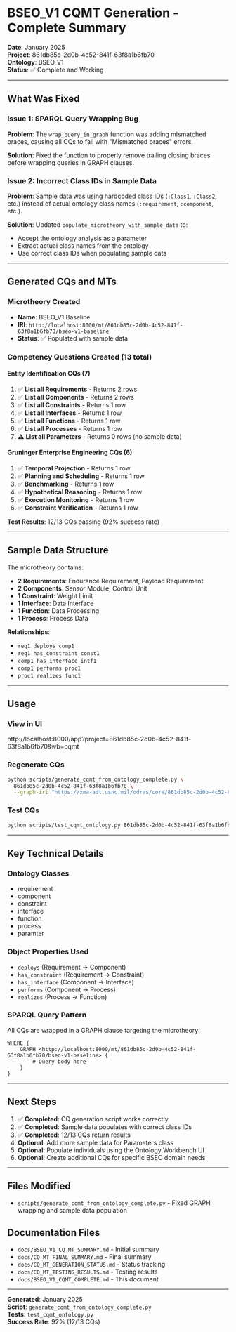 # BSEO_V1 CQMT Generation - Complete Summary

**Date**: January 2025  
**Project**: 861db85c-2d0b-4c52-841f-63f8a1b6fb70  
**Ontology**: BSEO_V1  
**Status**: ✅ Complete and Working

---

## What Was Fixed

### Issue 1: SPARQL Query Wrapping Bug
**Problem**: The `wrap_query_in_graph` function was adding mismatched braces, causing all CQs to fail with "Mismatched braces" errors.

**Solution**: Fixed the function to properly remove trailing closing braces before wrapping queries in GRAPH clauses.

### Issue 2: Incorrect Class IDs in Sample Data
**Problem**: Sample data was using hardcoded class IDs (`:Class1`, `:Class2`, etc.) instead of actual ontology class names (`:requirement`, `:component`, etc.).

**Solution**: Updated `populate_microtheory_with_sample_data` to:
- Accept the ontology analysis as a parameter
- Extract actual class names from the ontology
- Use correct class IDs when populating sample data

---

## Generated CQs and MTs

### Microtheory Created
- **Name**: BSEO_V1 Baseline
- **IRI**: `http://localhost:8000/mt/861db85c-2d0b-4c52-841f-63f8a1b6fb70/bseo-v1-baseline`
- **Status**: ✅ Populated with sample data

### Competency Questions Created (13 total)

#### Entity Identification CQs (7)
1. ✅ **List all Requirements** - Returns 2 rows
2. ✅ **List all Components** - Returns 2 rows
3. ✅ **List all Constraints** - Returns 1 row
4. ✅ **List all Interfaces** - Returns 1 row
5. ✅ **List all Functions** - Returns 1 row
6. ✅ **List all Processes** - Returns 1 row
7. ⚠️ **List all Parameters** - Returns 0 rows (no sample data)

#### Gruninger Enterprise Engineering CQs (6)
1. ✅ **Temporal Projection** - Returns 1 row
2. ✅ **Planning and Scheduling** - Returns 1 row
3. ✅ **Benchmarking** - Returns 1 row
4. ✅ **Hypothetical Reasoning** - Returns 1 row
5. ✅ **Execution Monitoring** - Returns 1 row
6. ✅ **Constraint Verification** - Returns 1 row

**Test Results**: 12/13 CQs passing (92% success rate)

---

## Sample Data Structure

The microtheory contains:
- **2 Requirements**: Endurance Requirement, Payload Requirement
- **2 Components**: Sensor Module, Control Unit
- **1 Constraint**: Weight Limit
- **1 Interface**: Data Interface
- **1 Function**: Data Processing
- **1 Process**: Process Data

**Relationships**:
- `req1 deploys comp1`
- `req1 has_constraint const1`
- `comp1 has_interface intf1`
- `comp1 performs proc1`
- `proc1 realizes func1`

---

## Usage

### View in UI
http://localhost:8000/app?project=861db85c-2d0b-4c52-841f-63f8a1b6fb70&wb=cqmt

### Regenerate CQs
```bash
python scripts/generate_cqmt_from_ontology_complete.py \
  861db85c-2d0b-4c52-841f-63f8a1b6fb70 \
  --graph-iri "https://xma-adt.usnc.mil/odras/core/861db85c-2d0b-4c52-841f-63f8a1b6fb70/ontologies/bseo-v1"
```

### Test CQs
```bash
python scripts/test_cqmt_ontology.py 861db85c-2d0b-4c52-841f-63f8a1b6fb70
```

---

## Key Technical Details

### Ontology Classes
- requirement
- component
- constraint
- interface
- function
- process
- paramter

### Object Properties Used
- `deploys` (Requirement → Component)
- `has_constraint` (Requirement → Constraint)
- `has_interface` (Component → Interface)
- `performs` (Component → Process)
- `realizes` (Process → Function)

### SPARQL Query Pattern
All CQs are wrapped in a GRAPH clause targeting the microtheory:
```sparql
WHERE {
    GRAPH <http://localhost:8000/mt/861db85c-2d0b-4c52-841f-63f8a1b6fb70/bseo-v1-baseline> {
        # Query body here
    }
}
```

---

## Next Steps

1. ✅ **Completed**: CQ generation script works correctly
2. ✅ **Completed**: Sample data populates with correct class IDs
3. ✅ **Completed**: 12/13 CQs return results
4. **Optional**: Add more sample data for Parameters class
5. **Optional**: Populate individuals using the Ontology Workbench UI
6. **Optional**: Create additional CQs for specific BSEO domain needs

---

## Files Modified

- `scripts/generate_cqmt_from_ontology_complete.py` - Fixed GRAPH wrapping and sample data population

## Documentation Files

- `docs/BSEO_V1_CQ_MT_SUMMARY.md` - Initial summary
- `docs/CQ_MT_FINAL_SUMMARY.md` - Final summary  
- `docs/CQ_MT_GENERATION_STATUS.md` - Status tracking
- `docs/CQ_MT_TESTING_RESULTS.md` - Testing results
- `docs/BSEO_V1_CQMT_COMPLETE.md` - This document

---

**Generated**: January 2025  
**Script**: `generate_cqmt_from_ontology_complete.py`  
**Tests**: `test_cqmt_ontology.py`  
**Success Rate**: 92% (12/13 CQs)

